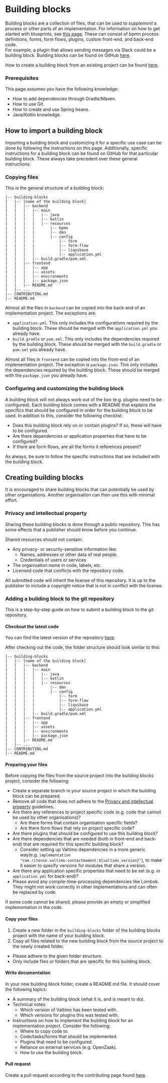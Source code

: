 # Building blocks

Building blocks are a collection of files, that can be used to _supplement_ a process or other parts of an implementation. For information on how to get started with blueprints, see [this page](blueprints.md).
These can consist of bpmn process definitions, forms, form flows, plugins, custom front-end, and back-end code.  
For example, a plugin that allows sending messages via Slack could be a building block.
Building blocks can be found on GitHub [here](https://github.com/generiekzaakafhandelcomponent/Bouwblokken).

How to create a building block from an existing project can be found [here](#creating-building-blocks).

### Prerequisites

This page assumes you have the following knowledge:
* How to add dependencies through Gradle/Maven.
* How to use Git.
* How to create and use Spring beans.
* Java/Kotlin knowledge.

## How to import a building block

Importing a building block and customizing it for a specific use case can be done by following the instructions on
this page. Additionally, specific instructions for a building block can be found on GitHub for that particular building 
block. These always take precedent over these general instructions.

### Copying files

This is the general structure of a building block:

```
|-- building-blocks
|   |-- [name of the building block]
|   |   |-- backend
|   |   |   |-- main
|   |   |   |   |-- java
|   |   |   |   |-- kotlin
|   |   |   |   |-- resources
|   |   |   |       |-- bpmn
|   |   |   |       |-- dmn
|   |   |   |       |-- config
|   |   |   |           |-- form
|   |   |   |           |-- form-flow
|   |   |   |           |-- liquibase
|   |   |   |           |-- application.yml
|   |   |   |-- build.gradle/pom.xml
|   |   |-- frontend
|   |   |   |-- app
|   |   |   |-- assets
|   |   |   |-- environments
|   |   |   |-- package.json
|   |   |-- README.md
|   |-- ...
|-- CONTRIBUTING.md
|-- README.md
```

Almost all the files in `backend` can be copied into the back-end of an implementation project. The exceptions are:

* `application.yml`. This only includes the configurations required by the building block. These should be merged
  with the `application.yml` you already have.
* `build.gradle` or `pom.xml`. This only includes the dependencies required by the building block. These should be
  merged with the `build.gradle` or `pom.xml` you already have.

Almost all files in `frontend` can be copied into the front-end of an implementation project. The exception is
`package.json`. This only includes the dependencies required by the building block. These should be merged with
the `package.json` you already have.

### Configuring and customizing the building block

A building block will not always work out of the box (e.g. plugins need to be configured).
Each building block comes with a README that explains the specifics that should be configured in order for the
building block to be used. In addition to this, consider the following checklist:

* Does this building block rely on or contain plugins? If so, these will have to be configured.
* Are there dependencies or application properties that have to be configured?
* If there are form flows, are all the forms it references present?

As always, be sure to follow the specific instructions that are included with the building block.

## Creating building blocks
It is encouraged to share building blocks that can potentially be used by other organisations. Another organisation can
then use this with minimal effort.

### Privacy and intellectual property
Sharing these building blocks is done through a public repository. This has some effects that a publisher should know before
you continue.

Shared resources should not contain:
* Any privacy- or security-sensitive information like:
    * Names, addresses or other data of real people.
    * Credentials of users or services
* The organisation name in code, labels, etc.
* Licensed code that conflicts with the repository code.

All submitted code will inherit the license of this repository. It is up to the publisher to include a copyright notice
that is not in conflict with the license.

### Adding a building block to the git repository
This is a step-by-step guide on how to submit a building block to the git repository.

#### Checkout the latest code
You can find the latest version of the repository [here](https://github.com/generiekzaakafhandelcomponent/Bouwblokken).

After checking out the code, the folder structure should look similar to this:
```
|-- building-blocks
|   |-- [name of the building block]
|   |   |-- backend
|   |   |   |-- main
|   |   |   |   |-- java
|   |   |   |   |-- kotlin
|   |   |   |   |-- resources
|   |   |   |       |-- dmn
|   |   |   |       |-- config
|   |   |   |           |-- form
|   |   |   |           |-- form-flow
|   |   |   |           |-- liquibase
|   |   |   |           |-- application.yml
|   |   |   |-- build.gradle/pom.xml
|   |   |-- frontend
|   |   |   |-- app
|   |   |   |-- assets
|   |   |   |-- environments
|   |   |   |-- package.json
|   |   |-- README.md
|   |-- ...
|-- CONTRIBUTING.md
|-- README.md
```

#### Preparing your files
Before copying the files from the source project into the building blocks project, consider the following:
- Create a separate branch in your source project in which the building block can be prepared.
- Remove all code that does not adhere to the [Privacy and intellectual property](#privacy-and-intellectual-property)
  guidelines.
- Are there any references to project specific code (e.g. code that cannot be used by other organisations)?
    - Are there forms that contain organisation specific fields?
    - Are there form flows that rely on project specific code?
- Are there plugins that should be configured to use this building block?
- Are there dependencies that are needed (both in front-end and back-end) that are required for this specific building
  block?
    - Consider setting up Valtimo dependencies in a more generic way(e.g.
      `implementation "com.ritense.valtimo:contactmoment:${valtimo_version}"`), to make it easier to specify versions for
      modules that share a version.
- Are there any application specific properties that need to be set (e.g. in `application.yml` for back-end)?
- Please avoid any compile-time-processing dependencies like Lombok. They might not work correctly in other
  implementations and can often be replaced by code.

If some code cannot be shared, please provide an empty or simplified implementation in the code.

#### Copy your files
1. Create a new folder in the `building-blocks` folder of the building blocks project with the name of your building
  block.
2. Copy all files related to the new building block from the source project to the newly created folder.
* Please adhere to the given folder structure.
* Only include files or folders that are specific for this building block.

#### Write documentation
In your new building block folder, create a README.md file. It should cover the following topics:
* A summary of the building block (what it is, and is meant to do).
* Technical notes
    * Which version of Valtimo has been tested with.
    * Which versions for plugins this was tested with.
* Instructions on how to implement the building block for an implementation project. Consider the following:
    * Where to copy code to.
    * Code/tasks/forms that should be implemented.
    * Plugins that need to be configured.
    * Reliance on external services (e.g. OpenZaak).
    * How to use the building block.

#### Pull request
Create a pull request according to the contributing page found [here](https://github.com/generiekzaakafhandelcomponent/Bouwblokken/blob/main/CONTRIBUTING.md).
